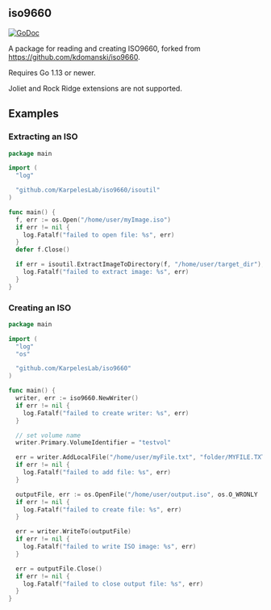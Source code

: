 ## iso9660
[![GoDoc](https://godoc.org/github.com/KarpelesLab/iso9660?status.svg)](https://godoc.org/github.com/KarpelesLab/iso9660)

A package for reading and creating ISO9660, forked from https://github.com/kdomanski/iso9660.

Requires Go 1.13 or newer.

Joliet and Rock Ridge extensions are not supported.

## Examples

### Extracting an ISO

```go
package main

import (
  "log"

  "github.com/KarpelesLab/iso9660/isoutil"
)

func main() {
  f, err := os.Open("/home/user/myImage.iso")
  if err != nil {
    log.Fatalf("failed to open file: %s", err)
  }
  defer f.Close()

  if err = isoutil.ExtractImageToDirectory(f, "/home/user/target_dir"); err != nil {
    log.Fatalf("failed to extract image: %s", err)
  }
}
```

### Creating an ISO

```go
package main

import (
  "log"
  "os"

  "github.com/KarpelesLab/iso9660"
)

func main() {
  writer, err := iso9660.NewWriter()
  if err != nil {
    log.Fatalf("failed to create writer: %s", err)
  }

  // set volume name
  writer.Primary.VolumeIdentifier = "testvol"

  err = writer.AddLocalFile("/home/user/myFile.txt", "folder/MYFILE.TXT")
  if err != nil {
    log.Fatalf("failed to add file: %s", err)
  }

  outputFile, err := os.OpenFile("/home/user/output.iso", os.O_WRONLY | os.O_TRUNC | os.O_CREATE, 0644)
  if err != nil {
    log.Fatalf("failed to create file: %s", err)
  }

  err = writer.WriteTo(outputFile)
  if err != nil {
    log.Fatalf("failed to write ISO image: %s", err)
  }

  err = outputFile.Close()
  if err != nil {
    log.Fatalf("failed to close output file: %s", err)
  }
}
```
